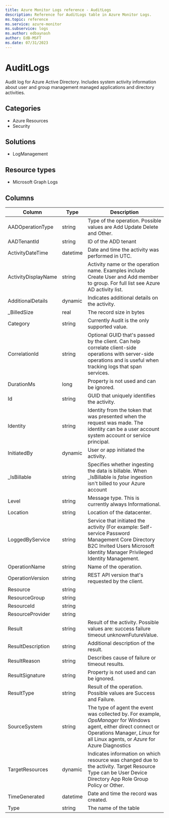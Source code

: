 ```yaml
---
title: Azure Monitor Logs reference - AuditLogs
description: Reference for AuditLogs table in Azure Monitor Logs.
ms.topic: reference
ms.service: azure-monitor
ms.subservice: logs
ms.author: edbaynash
author: EdB-MSFT
ms.date: 07/31/2023
---
```


# AuditLogs

 Audit log for Azure Active Directory. Includes system activity information about user and group management managed applications and directory activities.

## Categories

- Azure Resources
- Security
## Solutions

- LogManagement
## Resource types

- Microsoft Graph Logs




## Columns

| Column | Type | Description |
| --- | --- | --- |
| AADOperationType | string | Type of the operation. Possible values are Add Update Delete and Other. |
| AADTenantId | string | ID of the ADD tenant |
| ActivityDateTime | datetime | Date and time the activity was performed in UTC. |
| ActivityDisplayName | string | Activity name or the operation name. Examples include Create User and Add member to group. For full list see Azure AD activity list. |
| AdditionalDetails | dynamic | Indicates additional details on the activity. |
| _BilledSize | real | The record size in bytes |
| Category | string | Currently Audit is the only supported value. |
| CorrelationId | string | Optional GUID that's passed by the client. Can help correlate client-side operations with server-side operations and is useful when tracking logs that span services. |
| DurationMs | long | Property is not used and can be ignored. |
| Id | string | GUID that uniquely identifies the activity. |
| Identity | string | Identity from the token that was presented when the request was made. The identity can be a user account system account or service principal. |
| InitiatedBy | dynamic | User or app initiated the activity. |
| _IsBillable | string | Specifies whether ingesting the data is billable. When _IsBillable is *false* ingestion isn't billed to your Azure account |
| Level | string | Message type. This is currently always Informational. |
| Location | string | Location of the datacenter. |
| LoggedByService | string | Service that initiated the activity (For example: Self-service Password Management Core Directory B2C Invited Users Microsoft Identity Manager Privileged Identity Management. |
| OperationName | string | Name of the operation. |
| OperationVersion | string | REST API version that's requested by the client. |
| Resource | string |  |
| ResourceGroup | string |  |
| ResourceId | string |  |
| ResourceProvider | string |  |
| Result | string | Result of the activity. Possible values are: success failure timeout unknownFutureValue. |
| ResultDescription | string | Additional description of the result. |
| ResultReason | string | Describes cause of failure or timeout results. |
| ResultSignature | string | Property is not used and can be ignored. |
| ResultType | string | Result of the operation. Possible values are Success and Failure. |
| SourceSystem | string | The type of agent the event was collected by. For example, *OpsManager* for Windows agent, either direct connect or Operations Manager, *Linux* for all Linux agents, or *Azure* for Azure Diagnostics |
| TargetResources | dynamic | Indicates information on which resource was changed due to the activity. Target Resource Type can be User Device Directory App Role Group Policy or Other. |
| TimeGenerated | datetime | Date and time the record was created. |
| Type | string | The name of the table |
